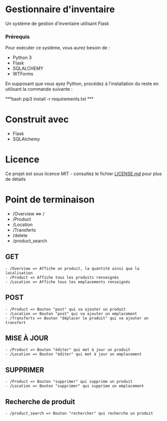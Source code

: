 # Gestionnaire d'inventaire
Un système de gestion d'inventaire utilisant Flask

### Prérequis

Pour exécuter ce système, vous aurez besoin de :

- Python 3
- Flask
- SQLALCHEMY
- WTForms

En supposant que vous ayez Python, procédez à l'installation du reste en utilisant la commande suivante :

°°°bash
pip3 install -r requirements.txt
°°°

# Construit avec
- Flask
- SQLAlchemy

# Licence

Ce projet est sous licence MIT - consultez le fichier [LICENSE.md](LICENSE.md) pour plus de détails

# Point de terminaison

- /Overview <=> /
- /Product
- /Location
- /Transferts
- /delete
- /product_search

## GET

    - /Overview => Affiche un produit, la quantité ainsi que la localisation
    - /Product => Affiche tous les produits renseignés
    - /Location => Affiche tous les emplacements renseignés

## POST

    - /Product => Bouton "post" qui va ajouter un produit
    - /Location => Bouton "post" qui va ajouter un emplacement
    - /Transferts => Bouton "déplacer le produit" qui va ajouter un transfert

## MISE À JOUR

    - /Product => Bouton "éditer" qui met à jour un produit
    - /Location => Bouton "éditer" qui met à jour un emplacement

## SUPPRIMER

    - /Product => Bouton "supprimer" qui supprime un produit
    - /Location => Bouton "supprimer" qui supprime un emplacement

## Recherche de produit

    - /product_search => Bouton "rechercher" qui recherche un produit
     
